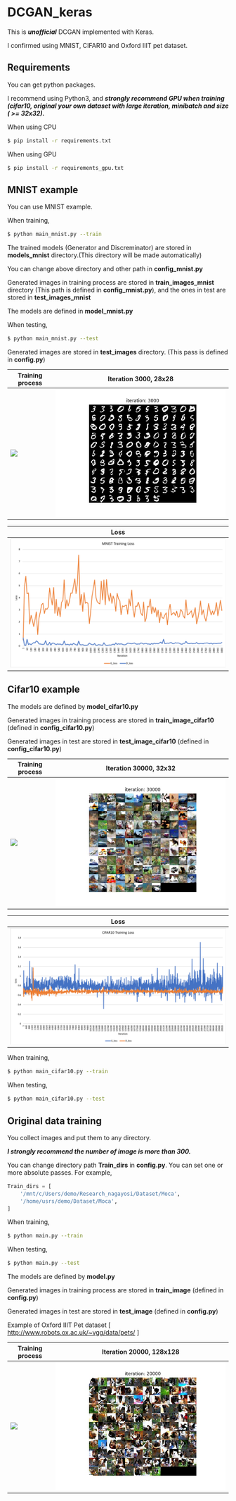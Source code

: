 # DCGAN_keras

This is ***unofficial*** DCGAN implemented with Keras.

I confirmed using MNIST, CIFAR10 and Oxford IIIT pet dataset.

## Requirements

You can get python packages.

I recommend using Python3, and ***strongly recommend GPU when training (cifar10, original your own dataset with large iteration, minibatch and size ( >= 32x32).***

When using CPU

```bash
$ pip install -r requirements.txt
```

When using GPU

```bash
$ pip install -r requirements_gpu.txt
```

## MNIST example

You can use MNIST example.

When training,

```bash
$ python main_mnist.py --train
```

The trained models (Generator and Discreminator) are stored in **models_mnist** directory.(This directory will be made automatically)

You can change above directory and other path in **config_mnist.py**

Generated images in training process are stored in **train_images_mnist** directory (This path is defined in **config_mnist.py**), and the ones in test are stored in **test_images_mnist**

The models are defined in **model_mnist.py**

When testing,

```bash
$ python main_mnist.py --test
```

Generated images are stored in **test_images** directory. (This pass is defined in **config.py**)


|Training process|Iteration 3000, 28x28|
|---|---|
|![](assets/mnist_result.gif)|![](assets/mnist_3000.jpg)|

|Loss|
|---|
|![](assets/mnist_loss.png)|

## Cifar10 example

The models are defined by **model_cifar10.py**

Generated images in training process are stored in **train_image_cifar10** (defined in **config_cifar10.py**)

Generated images in test are stored in **test_image_cifar10** (defined in **config_cifar10.py**)

|Training process|Iteration 30000, 32x32|
|---|---|
|![](assets/cifar10_result.gif)|![](assets/cifar10_30000.jpg)|

|Loss|
|---|
|![](assets/cifar10_loss.png)|

When training,

```bash
$ python main_cifar10.py --train
```

When testing,

```bash
$ python main_cifar10.py --test
```

## Original data training

You collect images and put them to any directory.

***I strongly recommend the number of image is more than 300.***

You can change directory path **Train\_dirs** in **config.py**.
You can set one or more absolute passes.
For example, 
```python
Train_dirs = [
    '/mnt/c/Users/demo/Research_nagayosi/Dataset/Moca',
    '/home/usrs/demo/Dataset/Moca',
]
```

When training,

```bash
$ python main.py --train
```

When testing,

```bash
$ python main.py --test
```

The models are defined by **model.py**

Generated images in training process are stored in **train_image** (defined in **config.py**)

Generated images in test are stored in **test_image** (defined in **config.py**)

Example of Oxford IIIT Pet dataset [ http://www.robots.ox.ac.uk/~vgg/data/pets/ ]

Training process|Iteration 20000, 128x128|
|---|---|
|![](assets/iiit_pet_result.gif)|![](assets/iiit_pet_20000.jpg)|
